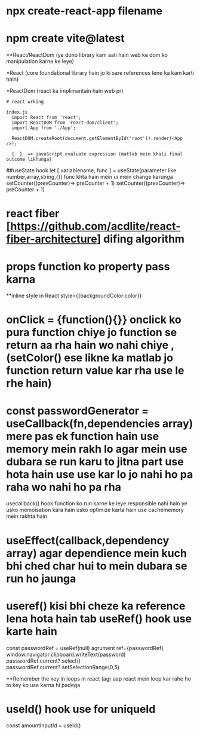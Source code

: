 # npx create-react-app filename

# npm create vite@latest

**React/ReactDom (ye dono library kam aati hain web ke dom ko manipulation karne ke leye)

*React (core foundational library hain jo ki sare references lene ka kam karti hain)

*ReactDom (react ka implimantain hain web pr)

    # react wrking
    
    index.js
      import React from 'react';
      import ReactDOM from 'react-dom/client';
      import App from './App';

      ReactDOM.createRoot(document.getElementById('root')).render(<App />);

      {  }  => javaScript evaluate expression (matlab mein khali final outcome likhunga}

##useState hook
      let [ variablename, func ] = useState(parameter like number,array,string,{})
      func khta hain mein ui mein change karunga
      setCounter((prevCounter)=> preCounter + 1)
      setCounter((prevCounter)=> preCounter + 1)

# react fiber [https://github.com/acdlite/react-fiber-architecture] difing algorithm
# props function ko property pass karna
**inline style in React style={{backgroundColor:color}}
# onClick = {function(){}}  onclick ko pura function chiye jo function se return aa rha hain wo nahi chiye ,  (setColor() ese likne ka matlab jo function return value kar rha use le rhe hain)

# const passwordGenerator = useCallback(fn,dependencies array)  mere pas ek function hain use memory mein rakh lo agar mein use dubara se run karu to jitna part use hota hain use use kar lo jo nahi ho pa raha wo nahi ho pa rha
usecallback() hook function ko run karne ke leye responsible nahi hain ye usko memoisation kara hain usko optimize karta hain use cachememory mein rakhta hain

# useEffect(callback,dependency array)  agar dependience mein kuch bhi ched char hui to mein dubara se run ho jaunga
# useref() kisi bhi cheze ka reference lena hota hain tab useRef() hook use karte hain
const passwordRef = useRef(null)
agrument ref={passwordRef}
window.navigator.clipboard.writeText(password)
passwordRef.current?.select()
passwordRef.current?.setSelectionRange(0,5)


**Remember the key in loops in react (agr aap react mein loop kar rahe ho to key ko use karna hi padega
# useId() hook use for uniqueId
const amountInputId = useId()

